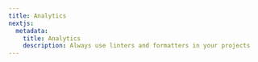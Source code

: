 ```yaml
---
title: Analytics
nextjs:
  metadata:
    title: Analytics
    description: Always use linters and formatters in your projects
---
```

